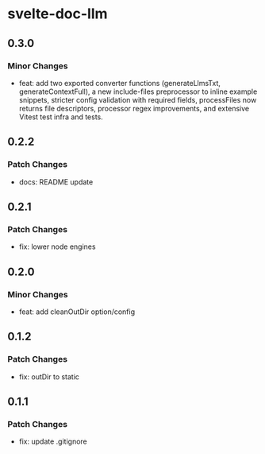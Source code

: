 # svelte-doc-llm

## 0.3.0

### Minor Changes

- feat: add two exported converter functions (generateLlmsTxt, generateContextFull), a new include-files preprocessor to inline example snippets, stricter config validation with required fields, processFiles now returns file descriptors, processor regex improvements, and extensive Vitest test infra and tests.

## 0.2.2

### Patch Changes

- docs: README update

## 0.2.1

### Patch Changes

- fix: lower node engines

## 0.2.0

### Minor Changes

- feat: add cleanOutDir option/config

## 0.1.2

### Patch Changes

- fix: outDir to static

## 0.1.1

### Patch Changes

- fix: update .gitignore
